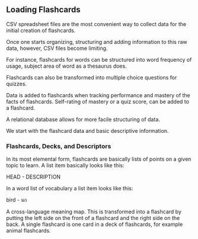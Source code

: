 ## Loading Flashcards 

CSV spreadsheet files are the most convenient way to collect data for the initial creation of flashcards.
  
Once one starts organizing, structuring and adding information to this raw data, however, CSV files become limiting.  

For instance, flashcards for words can be structured into word frequency of usage, subject area of word as a thesaurus does.

Flashcards can also be transformed into multiple choice questions for quizzes.

Data is added to flashcards when tracking performance and mastery of the facts of flashcards.
Self-rating of mastery or a quiz score, can be added to a flashcard. 
  
A relational database allows for more facile structuring of data.  
  
We start with the flashcard data and basic descriptive information.   

### Flashcards, Decks, and Descriptors

In its most elemental form, flashcards are basically lists of points on a given topic to learn.
A list item basically looks like this:

HEAD - DESCRIPTION

In a word list of vocabulary a list item looks like this:  

bird - นก 

A cross-language meaning map. This is transformed into a flashcard
by putting the left side on the front of a flashcard and the right side on the back. 
A single flashcard is one card in a deck of flashcards, for example animal flashcards.
  
  
  

